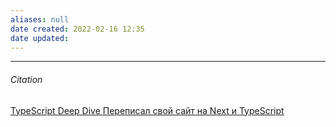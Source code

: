 ```yaml
---
aliases: null
date created: 2022-02-16 12:35
date updated:
---
```




---

###### Citation
	
[TypeScript Deep Dive ](https://basarat.gitbook.io/typescript/)
[Переписал свой сайт на Next и TypeScript](https://bespoyasov.ru/blog/tzlvt-upgrade/)
